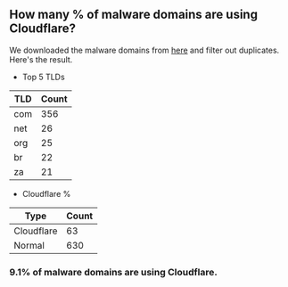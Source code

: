 ## How many % of malware domains are using Cloudflare?


We downloaded the malware domains from [here](https://urlhaus.abuse.ch) and filter out duplicates.
Here's the result.


[//]: # (start replacement)


- Top 5 TLDs

| TLD | Count |
| --- | --- |
| com | 356 |
| net | 26 |
| org | 25 |
| br | 22 |
| za | 21 |


- Cloudflare %

| Type | Count |
| --- | --- |
| Cloudflare | 63 |
| Normal | 630 |


### 9.1% of malware domains are using Cloudflare.